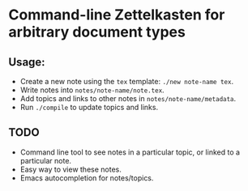 # Command-line Zettelkasten for arbitrary document types

## Usage:

- Create a new note using the `tex` template:
`./new note-name tex`.
- Write notes into `notes/note-name/note.tex`.
- Add topics and links to other notes in `notes/note-name/metadata`.
- Run `./compile` to update topics and links.

## TODO

- Command line tool to see notes in a particular topic, or linked to a particular note.
- Easy way to view these notes.
- Emacs autocompletion for notes/topics.
